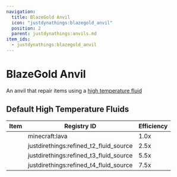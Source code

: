 ```yaml
---
navigation:
  title: BlazeGold Anvil
  icon: "justdynathings:blazegold_anvil"
  position: 2
  parent: justdynathings:anvils.md
item_ids:
  - justdynathings:blazegold_anvil
---
```


# BlazeGold Anvil

An anvil that repair items using a [high temperature fluid](https://github.com/DevDyna/JustDynaThings/blob/main/src/generated/resources/data/justdynathings/data_maps/fluid/anvils/blazegold_repair.json)

<BlockImage id="justdynathings:blazegold_anvil" scale="4.0"/>

<RecipeFor id="justdynathings:blazegold_anvil" />

## Default High Temperature Fluids

| Item                                                                     | Registry ID                            | Efficiency |
| ------------------------------------------------------------------------ | -------------------------------------- | ---------- |
| <ItemImage id= "minecraft:lava_bucket"            scale="0.75" />        | minecraft:lava                         | 1.0x       |
| <ItemImage id="justdirethings:refined_t2_fluid_bucket"  scale="0.75" />  | justdirethings:refined_t2_fluid_source | 2.5x       |
| <ItemImage id= "justdirethings:refined_t3_fluid_bucket"  scale="0.75" /> | justdirethings:refined_t3_fluid_source | 5.5x       |
| <ItemImage id= "justdirethings:refined_t4_fluid_bucket"  scale="0.75" /> | justdirethings:refined_t4_fluid_source | 7.5x       |
